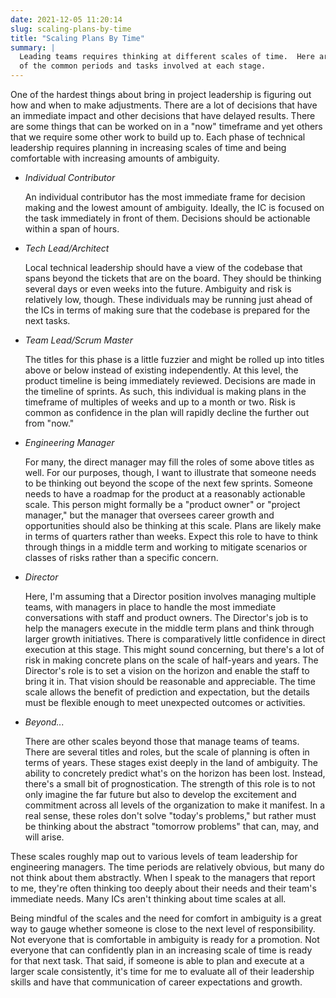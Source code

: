 ```yaml
---
date: 2021-12-05 11:20:14
slug: scaling-plans-by-time
title: "Scaling Plans By Time"
summary: |
  Leading teams requires thinking at different scales of time.  Here are a few
  of the common periods and tasks involved at each stage.
---
```

One of the hardest things about bring in project leadership is figuring out how
and when to make adjustments.  There are a lot of decisions that have an
immediate impact and other decisions that have delayed results.  There are some
things that can be worked on in a "now" timeframe and yet others that we require
some other work to build up to.  Each phase of technical leadership requires
planning in increasing scales of time and being comfortable with increasing
amounts of ambiguity.

* *Individual Contributor*
	
	An individual contributor has the most immediate frame for decision making
	and the lowest amount of ambiguity.  Ideally, the IC is focused on the task
	immediately in front of them.  Decisions should be actionable within a span
	of hours.

* *Tech Lead/Architect*

	Local technical leadership should have a view of the codebase that spans
	beyond the tickets that are on the board.  They should be thinking several
	days or even weeks into the future.  Ambiguity and risk is relatively low,
	though.  These individuals may be running just ahead of the ICs in terms of
	making sure that the codebase is prepared for the next tasks.

* *Team Lead/Scrum Master*

	The titles for this phase is a little fuzzier and might be rolled up into
	titles above or below instead of existing independently.  At this level,
	the product timeline is being immediately reviewed.  Decisions are made in
	the timeline of sprints.  As such, this individual is making plans in the 
	timeframe of multiples of weeks and up to a month or two.  Risk is common
	as confidence in the plan will rapidly decline the further out from "now."

* *Engineering Manager*

	For many, the direct manager may fill the roles of some above titles as
	well.  For our purposes, though, I want to illustrate that someone needs to
	be thinking out beyond the scope of the next few sprints.  Someone needs to
	have a roadmap for the product at a reasonably actionable scale.  This
	person might formally be a "product owner" or "project manager," but the
	manager that oversees career growth and opportunities should also be
	thinking at this scale.  Plans are likely make in terms of quarters rather
	than weeks.  Expect this role to have to think through things in a middle 
	term and working to mitigate scenarios or classes of risks rather than a 
	specific concern.

* *Director*

	Here, I'm assuming that a Director position involves managing multiple
	teams, with managers in place to handle the most immediate conversations
	with staff and product owners.  The Director's job is to help the managers
	execute in the middle term plans and think through larger growth
	initiatives.  There is comparatively little confidence in direct execution 
	at this stage.  This might sound concerning, but there's a lot of risk in
	making concrete plans on the scale of half-years and years.  The Director's
	role is to set a vision on the horizon and enable the staff to bring it in.
	That vision should be reasonable and appreciable.  The time scale allows the
	benefit of prediction and expectation, but the details must be flexible
	enough to meet unexpected outcomes or activities.

* *Beyond...*

	There are other scales beyond those that manage teams of teams.  There are
	several titles and roles, but the scale of planning is often in terms of
	years.  These stages exist deeply in the land of ambiguity.  The ability to
	concretely predict what's on the horizon has been lost.  Instead, there's a
	small bit of prognostication.  The strength of this role is to not only
	imagine the far future but also to develop the excitement and commitment
	across all levels of the organization to make it manifest.  In a real sense,
	these roles don't solve "today's problems," but rather must be thinking
	about the abstract "tomorrow problems" that can, may, and will arise.

These scales roughly map out to various levels of team leadership for
engineering managers.  The time periods are relatively obvious, but many do not
think about them abstractly.  When I speak to the managers that report to me,
they're often thinking too deeply about their needs and their team's immediate
needs.  Many ICs aren't thinking about time scales at all.

Being mindful of the scales and the need for comfort in ambiguity is a great way
to gauge whether someone is close to the next level of responsibility.  Not
everyone that is comfortable in ambiguity is ready for a promotion.  Not 
everyone that can confidently plan in an increasing scale of time is ready for
that next task.  That said, if someone is able to plan and execute
at a larger scale consistently, it's time for me to evaluate all of their 
leadership skills and have that communication of career expectations and growth.

